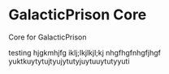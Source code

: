 # GalacticPrison Core
 Core for GalacticPrison

testing
hjgkmhjfg
iklj;lkjlkjl;kj
nhgfhgfnhgfjhgf
yuktkuytytujtyujytutyjuytuuytutyyuti
